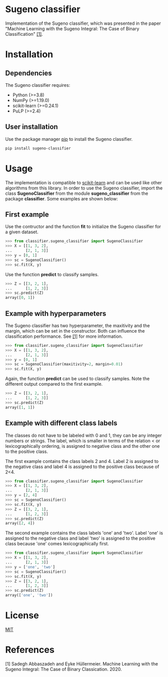 # Sugeno classifier

Implementation of the Sugeno classifier, which was presented in the paper "Machine Learning with the Sugeno Integral: The Case of Binary Classification" [[1]](#1).

# Installation

## Dependencies

The Sugeno classifier requires:
* Python (>=3.8)
* NumPy (>=1.19.0)
* scikit-learn (>=0.24.1)
* PuLP (>=2.4)

## User installation

Use the package manager [pip](https://pip.pypa.io/en/stable/) to install the Sugeno classifier.

```bash
pip install sugeno-classifier
```

# Usage

The implementation is compatible to [scikit-learn](https://scikit-learn.org/stable/) and can be used like other algorithms from this library. In order to use the Sugeno classifier, import the class **SugenoClassifier** from the module **sugeno_classifier** from the package **classifier**. Some examples are shown below:

## First example
Use the contructor and the function **fit** to initialize the Sugeno classifier for a given dataset.

```python
>>> from classifier.sugeno_classifier import SugenoClassifier
>>> X = [[1, 3, 2],
...      [2, 1, 3]]
>>> y = [0, 1]
>>> sc = SugenoClassifier()
>>> sc.fit(X, y)
```
Use the function **predict** to classify samples.

```python
>>> Z = [[3, 2, 1],
...      [1, 2, 3]]
>>> sc.predict(Z)
array([0, 1])
```

## Example with hyperparameters

The Sugeno classifier has two hyperparameter, the maxitivity and the margin, which can be set in the constructor. Both can influence the classification performance. See [[1]](#1) for more information.

```python
>>> from classifier.sugeno_classifier import SugenoClassifier
>>> X = [[1, 3, 2],
...      [2, 1, 3]]
>>> y = [0, 1]
>>> sc = SugenoClassifier(maxitivity=2, margin=0.01)
>>> sc.fit(X, y)
```
Again, the function **predict** can be used to classify samples. Note the different output compared to the first example.

```python
>>> Z = [[3, 2, 1],
...      [1, 2, 3]]
>>> sc.predict(Z)
array([1, 1])
```

## Example with different class labels
The classes do not have to be labeled with 0 and 1, they can be any integer numbers or strings. The label, which is smaller in terms of the relation < or lexicographically ordering, is assigned to negative class and the other one to the positive class.

The first example contains the class labels 2 and 4. Label 2 is assigned to the negative class and label 4 is assigned to the positive class because of 2<4.

```python
>>> from classifier.sugeno_classifier import SugenoClassifier
>>> X = [[1, 3, 2],
...      [2, 1, 3]]
>>> y = [2, 4]
>>> sc = SugenoClassifier()
>>> sc.fit(X, y)
>>> Z = [[3, 2, 1],
...      [1, 2, 3]]
>>> sc.predict(Z)
array([2, 4])
```
The second example contains the class labels 'one' and 'two'. Label 'one' is assigned to the negative class and label 'two' is assigned to the positive class because 'one' comes lexicographically first.
```python
>>> from classifier.sugeno_classifier import SugenoClassifier
>>> X = [[1, 3, 2],
...      [2, 1, 3]]
>>> y = ['one', 'two']
>>> sc = SugenoClassifier()
>>> sc.fit(X, y)
>>> Z = [[3, 2, 1],
...      [1, 2, 3]]
>>> sc.predict(Z)
array(['one', 'two'])
```
# License
[MIT](https://choosealicense.com/licenses/mit/)

# References
[1] Sadegh Abbaszadeh and Eyke Hüllermeier. Machine Learning with the Sugeno Integral: The Case of Binary Classication. 2020.